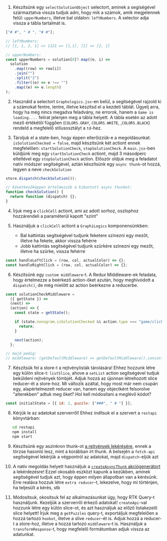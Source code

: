 1. Készítsünk egy `selectSolutionObject` selectort, aminek a segíségével származtatva vissza tudjuk adni, hogy mik a számok, amik megjelennek felül: `upperNumbers`, illetve bal oldalon: `leftNumbers`. A selector adja vissza a tábla tartalmát is.

```jsx
["# #", " # ", "# #"];

// leftNumbers:
// [1, 1, 2, 1] => 1121 => [1,1], [1] => [2, 1]

// upperNumbers:
const upperNumbers = solution[0]?.map((e, i) =>
  solution
    .map((row) => row[i])
    .join("")
    .split("2")
    .filter((e) => e !== "")
    .map((e) => e.length)
);
```

2. Használd a selectort `Graphologics.jsx`-en belül, a segítségével rajzold ki a számokat fentre, lentre, illetve készítsd el a kezdeti táblát. Ügyelj arra, hogy ha még nincs megadva feladvány, ne errorok, hanem a `Game is loading....` felirat jelenjen meg a tábla helyett. A tábla esetén az adott mező értékétől függően (`COLORS.GRAY`, `COLORS.WHITE`, ˛`COLORS.BLACK`) rendeld a megfelelő stílusosztályt a `td`-hez.

3. Tároljuk el a state-ben, hogy éppen ellerőizzük-e a megoldásunkat: `isSolutionChecked = false`, majd készítsünk két actiont ennek megfelelően: `startSolutionCheck`, `stopSolutionCheck`. A `main.jsx`-ben küldjünk meg egy `startSolutionCheck` actiont, majd 3 másodperc elteltével egy `stopSolutionCheck` action. Először oldjuk meg a feladatot natív módszer segítségével, aztán készítsünk egy `async thunk`-ot hozzá, legyen a neve `checkSolution`

```jsx
store.dispatch(checkSolution());

// következőképpen értelmezzük a kibontott async thunkot:
function checkSolution() {
  return function (dispatch) {};
}
```

4. Írjuk meg a `clickCell` actiont, ami az adott sorhoz, oszlophoz hozzárendeli a paraméterül kapott "színt"

5. Használjuk a `clickCell` actiont a `GraphiLogics` komponensünkben:
   - Bal kattintás segítségével tudjunk feketere színezni egy mezőt, illetve ha fekete, akkor vissza fehérre
   - Jobb kattintás segítségével tudjunk szürkére színezni egy mezőt, illetve ha szürke, vissza fehérre

```jsx
const handleLeftClick = (row, col, actualColor) => {};
const handleRightClick = (row, col, actualColor) => {};
```

6. Készítsünk egy `custom middleware`-t. A Redux Middleware-ek feladata, hogy értelmezze a beérkező action-öket azután, hogy meghívódott a `dispatch()`, de még mielőtt az action beérkezne a reducerbe.

```jsx
const solutionCheckMiddleware =
  ({ getState }) =>
  (next) =>
  (action) => {
    const state = getState();

    if (state.nonogram.isSolutionChecked && action.type === "game/clickCell") {
      return;
    }

    next(action);
  };

// majd pedig:
// middleware: (getDefaultMiddleware) => getDefaultMiddleware().concat(solutionCheckMiddleware),
```

7. Készítsük fel a store-t a rejtvénylisták tárolására! Ehhez hozzunk létre egy külön slice-t: `listSlice`, ahove a `setList` action segítségével tudjuk beküldeni rejtvények tömbjét. Adjuk hozzá az újonnan létrehozott slice reducer-ét a store-hoz. Mi változik azáltal, hogy most már nem csupán egy, alapértelmezett reducer van, hanem egy objectként felsorolve "alterekben" adtuk meg őket? Hol kell módosítani a meglévő kódot?

```jsx
const initialState = [{ id: 1, puzzle: ["###", " # "] }];
```

8. Kérjük le az adatokat szerverről! Ehhez indítsuk el a szervert a `restapi` könyvtárban:

```sh
   cd restapi
   npm install
   npm start
```

9. Készítsünk egy aszinkron thunk-ot [a rejtvények lekérésére](http://localhost:3030/puzzles), ennek a törzse hasonló lesz, mint a korábban írt thunk. A belsején a `fetch-api` segítségével lekérjük a végpontról az adatokat, majd `dispatch`-eljük azt

10. A natív megoldás helyett használjuk a [`createAsyncThunk` akciógenerátort](https://redux-toolkit.js.org/api/createAsyncThunk) a lekérdezésre! Ezzel okosabb eszközt kapunk a kezükben, aminek segítségével tudjuk azt, hogy éppen milyen állapotban van a kérésünk. Erre realáva hozzuk létre `extra reducer`-t, lekezelve, hogy mi történjen, ha teljesült a kérés, stb

11. Módosítsuk, okosítsuk fel az alkalmazásunkat úgy, hogy RTK Query-t használjunk. Kezeljük a szerverről érkező adatokat! `createApi`-val hozzunk létre egy külön slice-ot, és azt használjuk az előző listakezelő slice helyett! Írjuk meg a `getPuzzles` query-t, exportáljuk megfelelően a hozzá tartozó `hookot`, illetve a slive `reducer`-ét is. Adjuk hozzá a reducer-t a store-hoz, illetve a hozzá tartozó `middleware`-t is. Használjuk a `transformResponse`-t, hogy megfelelő formátumban adjuk vissza az adatunkat.

